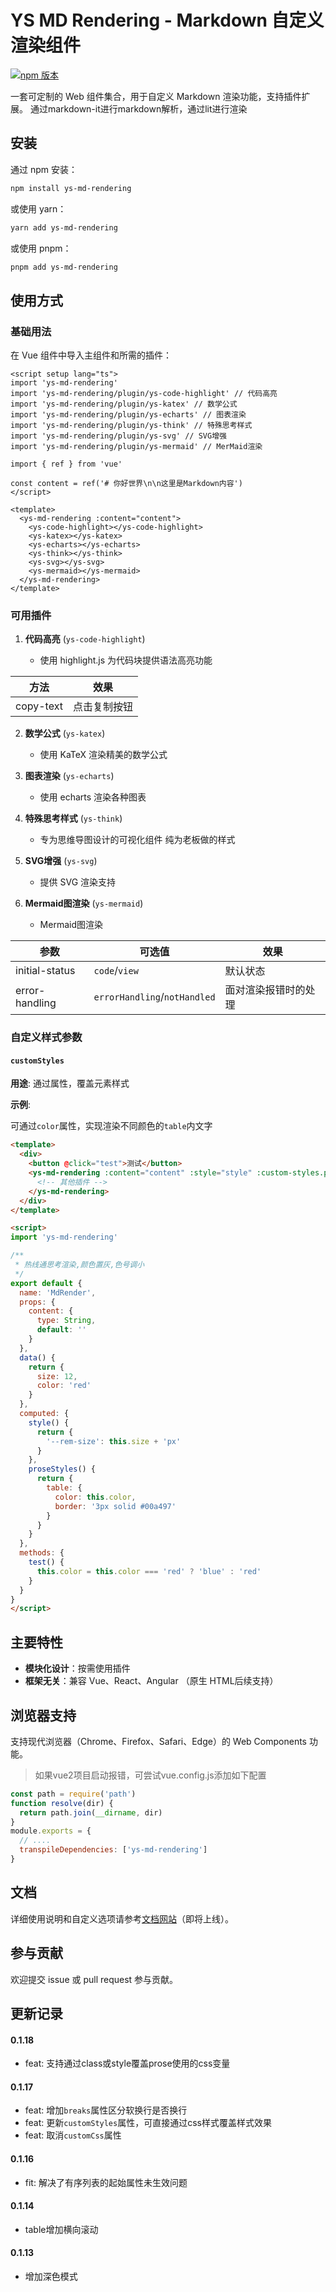 # YS MD Rendering - Markdown 自定义渲染组件

[![npm 版本](https://badge.fury.io/js/ys-md-rendering.svg)](https://badge.fury.io/js/ys-md-rendering)

一套可定制的 Web 组件集合，用于自定义 Markdown 渲染功能，支持插件扩展。
通过markdown-it进行markdown解析，通过lit进行渲染

## 安装

通过 npm 安装：

```bash
npm install ys-md-rendering
```

或使用 yarn：

```bash
yarn add ys-md-rendering
```

或使用 pnpm：

```bash
pnpm add ys-md-rendering
```

## 使用方式

### 基础用法

在 Vue 组件中导入主组件和所需的插件：

```vue
<script setup lang="ts">
import 'ys-md-rendering'
import 'ys-md-rendering/plugin/ys-code-highlight' // 代码高亮
import 'ys-md-rendering/plugin/ys-katex' // 数学公式
import 'ys-md-rendering/plugin/ys-echarts' // 图表渲染
import 'ys-md-rendering/plugin/ys-think' // 特殊思考样式
import 'ys-md-rendering/plugin/ys-svg' // SVG增强
import 'ys-md-rendering/plugin/ys-mermaid' // MerMaid渲染

import { ref } from 'vue'

const content = ref('# 你好世界\n\n这里是Markdown内容')
</script>

<template>
  <ys-md-rendering :content="content">
    <ys-code-highlight></ys-code-highlight>
    <ys-katex></ys-katex>
    <ys-echarts></ys-echarts>
    <ys-think></ys-think>
    <ys-svg></ys-svg>
    <ys-mermaid></ys-mermaid>
  </ys-md-rendering>
</template>
```

### 可用插件

1. **代码高亮** (`ys-code-highlight`)

   - 使用 highlight.js 为代码块提供语法高亮功能

| 方法      | 效果         |
| --------- | ------------ |
| copy-text | 点击复制按钮 |

2. **数学公式** (`ys-katex`)

   - 使用 KaTeX 渲染精美的数学公式

3. **图表渲染** (`ys-echarts`)

   - 使用 echarts 渲染各种图表

4. **特殊思考样式** (`ys-think`)

   - 专为思维导图设计的可视化组件 纯为老板做的样式

5. **SVG增强** (`ys-svg`)

   - 提供 SVG 渲染支持

6. **Mermaid图渲染** (`ys-mermaid`)

   - Mermaid图渲染

| 参数           | 可选值                       | 效果                 |
| -------------- | ---------------------------- | -------------------- |
| initial-status | `code`/`view`                | 默认状态             |
| error-handling | `errorHandling`/`notHandled` | 面对渲染报错时的处理 |

### 自定义样式参数

#### `customStyles` 

**用途**: 通过属性，覆盖元素样式

**示例**:

可通过`color`属性，实现渲染不同颜色的`table`内文字

```html
<template>
  <div>
    <button @click="test">测试</button>
    <ys-md-rendering :content="content" :style="style" :custom-styles.prop="proseStyles">
      <!-- 其他插件 -->
    </ys-md-rendering>
  </div>
</template>

<script>
import 'ys-md-rendering'

/**
 * 热线通思考渲染,颜色置灰,色号调小
 */
export default {
  name: 'MdRender',
  props: {
    content: {
      type: String,
      default: ''
    }
  },
  data() {
    return {
      size: 12,
      color: 'red'
    }
  },
  computed: {
    style() {
      return {
        '--rem-size': this.size + 'px'
      }
    },
    proseStyles() {
      return {
        table: {
          color: this.color,
          border: '3px solid #00a497'
        }
      }
    }
  },
  methods: {
    test() {
      this.color = this.color === 'red' ? 'blue' : 'red'
    }
  }
}
</script>
```


## 主要特性

- **模块化设计**：按需使用插件
- **框架无关**：兼容 Vue、React、Angular （原生 HTML后续支持）

## 浏览器支持

支持现代浏览器（Chrome、Firefox、Safari、Edge）的 Web Components 功能。

> 如果vue2项目启动报错，可尝试vue.config.js添加如下配置

```js
const path = require('path')
function resolve(dir) {
  return path.join(__dirname, dir)
}
module.exports = {
  // ....
  transpileDependencies: ['ys-md-rendering']
}
```

## 文档

详细使用说明和自定义选项请参考[文档网站](#)（即将上线）。

## 参与贡献

欢迎提交 issue 或 pull request 参与贡献。

## 更新记录

#### 0.1.18

- feat: 支持通过class或style覆盖prose使用的css变量

#### 0.1.17

- feat: 增加`breaks`属性区分软换行是否换行
- feat: 更新`customStyles`属性，可直接通过css样式覆盖样式效果
- feat: 取消`customCss`属性

#### 0.1.16

- fit: 解决了有序列表的起始属性未生效问题

#### 0.1.14

- table增加横向滚动

#### 0.1.13

- 增加深色模式
